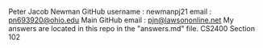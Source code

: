Peter Jacob Newman
GitHub username : newmanpj21
email : pn693920@ohio.edu
Main GitHub email : pjn@lawsononline.net
My answers are located in this repo in the "answers.md" file.
CS2400 Section 102
